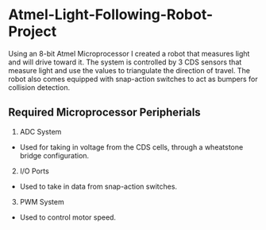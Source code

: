 # Atmel-Light-Following-Robot-Project
Using an 8-bit Atmel Microprocessor I created a robot that measures light and will drive toward it. The system is controlled by 3 CDS sensors that measure light and use the values to triangulate the direction of travel. The robot also comes equipped with snap-action switches to act as bumpers for collision detection.

## Required Microprocessor Peripherials
  1. ADC System
  * Used for taking in voltage from the CDS cells, through a wheatstone bridge configuration.
  2. I/O Ports
  * Used to take in data from snap-action switches.
  3. PWM System
  * Used to control motor speed. 
